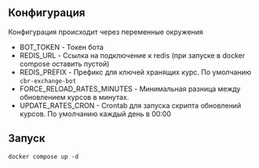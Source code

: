 ## Конфигурация
Конфигурация происходит через переменные окружения
- BOT_TOKEN - Токен бота
- REDIS_URL - Ссылка на подключение к redis (при запуске в docker compose оставить пустой)
- REDIS_PREFIX - Префикс для ключей хранящих курс. По умолчанию `cbr-exchange-bot`
- FORCE_RELOAD_RATES_MINUTES - Минимальная разница между обновлением курсов в минутах.
- UPDATE_RATES_CRON - Crontab для запуска скрипта обновлений курсов. По умолчанию каждый день в 00:00

## Запуск
```
docker compose up -d
```

